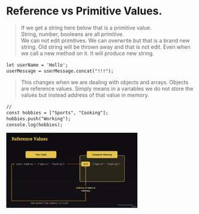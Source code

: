 # Reference vs Primitive Values.
> If we get a string here below that is a primitive value. <br>
> String, number, booleans are all primitive. <br>
> We can not edit primitives. We can overwrite but that is a brand new string. Old string will be thrown away and that is not edit. Even when we call a new method on it. It will produce new string.
```
let userName = 'Hello';
userMessage = userMessage.concat("!!!");
```
> This changes when we are dealing with objects and arrays. 
> Objects are reference values. Simply means in a variables we do not store the values but instead address of that value in memory.
```
// 
const hobbies = ["Sports", "Cooking"];
hobbies.push("Working");
console.log(hobbies);
```
<img src="./images/Reference.png" alt="alt text" width="350" height="200">

